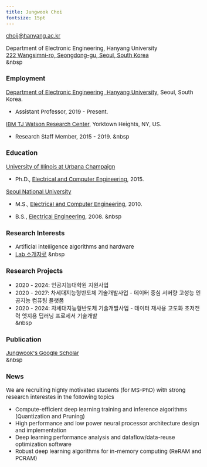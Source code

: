 ```yaml
---
title: Jungwook Choi
fontsize: 15pt
---
```


<style type="text/css">

body, td {
   font-size: 15px;
}
pre {
  font-size: 15px
}
</style>

choij@hanyang.ac.kr
<!-- jungwook.m.choi@gmail.com   -->
<!-- img src="email.png" width="200" /-->  

<!-- Department of Electronic Engineering, Hanyang University -->
Department of Electronic Engineering, Hanyang University  
[222 Wangsimni-ro, Seongdong-gu, Seoul, South Korea](http://engr.hanyang.ac.kr/eng/about/visit.php)  
&nbsp    

### Employment

[Department of Electronic Engineering, Hanyang University](http://electronic.hanyang.ac.kr/en/index.php), Seoul, South Korea.

- Assistant Professor, 2019 - Present.

[IBM TJ Watson Research Center](http://www.research.ibm.com/labs/watson/index.shtml), Yorktown Heights, NY, US.

- Research Staff Member, 2015 - 2019.
&nbsp    

### Education

[University of Illinois at Urbana Champaign](https://illinois.edu/)  

- Ph.D., [Electrical and Computer Engineering](https://ece.illinois.edu), 2015.

[Seoul National University](http://www.useoul.edu/)  

- M.S.,  [Electrical and Computer Engineering](http://ee.snu.ac.kr/en), 2010.

- B.S.,  [Electrical Engineering](http://ee.snu.ac.kr/en), 2008.
&nbsp    

### Research Interests

* Artificial intelligence algorithms and hardware
* [Lab 소개자료](https://github.com/jchoi-hyu/jchoi-hyu.github.io/blob/master/AIHA-%EC%97%B0%EA%B5%AC%EB%82%B4%EC%9A%A9%EC%86%8C%EA%B0%9C%2020200421.pdf)
&nbsp    
  
### Research Projects

* 2020 - 2024: 인공지능대학원 지원사업
* 2020 - 2027: 차세대지능형반도체 기술개발사업 - 데이터 중심 서버향 고성능 인공지능 컴퓨팅 플랫폼
* 2020 - 2024: 차세대지능형반도체 기술개발사업 - 데이터 재사용 고도화 초저전력 엣지용 딥러닝 프로세서 기술개발  
&nbsp    

### Publication
[Jungwook's Google Scholar](https://scholar.google.com/citations?hl=en&user=YPT98zwAAAAJ&view_op=list_works&sortby=pubdate)  
&nbsp    

### News
We are recruiting highly motivated students (for MS-PhD) with strong research interestes in the following topics

* Compute-efficient deep learning training and inference algorithms (Quantization and Pruning)
* High performance and low power neural processor architecture design and implementation
* Deep learning performance analysis and dataflow/data-reuse optimization software
* Robust deep learning algorithms for in-memory computing (ReRAM and PCRAM)


